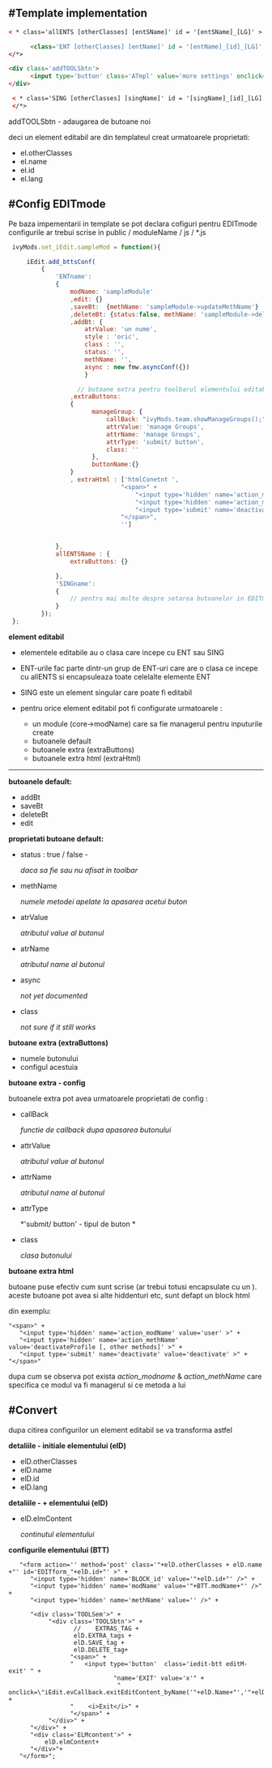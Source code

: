 #Template implementation
------------------------------

```html
< * class='allENTS [otherClasses] [entSName]' id = '[entSName]_[LG]' >

      <class='ENT [otherClasses] [entName]' id = '[entName]_[id]_[LG]' >
</*>

<div class='addTOOLSbtn'>
      <input type='button' class='ATmpl' value='more settings' onclick='fmw.toggle(\"form[id^=EDITform] .admin-extras\"); return false;' />
</div>

 < * class='SING [otherClasses] [singName]' id = '[singName]_[id]_[LG]' >
 </*>
```

addTOOLSbtn -  adaugarea de butoane noi

deci un element editabil are din templateul creat urmatoarele proprietati:

+ el.otherClasses
+ el.name
+ el.id
+ el.lang



#Config EDITmode
 -------------------------------

 Pe baza impementarii in template se pot declara cofiguri pentru EDITmode
 configurile ar trebui scrise in public / moduleName / js / *.js


```javaScript
 ivyMods.set_iEdit.sampleMod = function(){

     iEdit.add_bttsConf(
         {
             'ENTname':
             {
                 modName: 'sampleModule'
                 ,edit: {}
                 ,saveBt:  {methName: 'sampleModule->updateMethName'}
                 ,deleteBt: {status:false, methName: 'sampleModule->deleteMethName'}
                 ,addBt: {
                     atrValue: 'un nume',
                     style : 'oric',
                     class : '',
                     status: '',
                     methName: '',
                     async : new fmw.asyncConf({})
                     }

                   // butoane extra pentru toolbarul elementului editabil
                 ,extraButtons:
                 {
                       manageGroup: {
                           callBack: "ivyMods.team.showManageGroups();",
                           attrValue: 'manage Groups',
                           attrName: 'manage Groups',
                           attrType: 'submit/ button',
                           class: ''
                       },
                       buttonName:{}
                 }
                 , extraHtml : ['htmlConetnt ',
                               "<span>" +
                                   "<input type='hidden' name='action_modName' value='user' >" +
                                   "<input type='hidden' name='action_methName' value='deactivateProfile [, other methods]' >" +
                                   "<input type='submit' name='deactivate' value='deactivate' >" +
                               "</span>",
                               '']


             },
             allENTSName : {
                 extraButtons: {}

             },
             'SINGname':
             {
                 // pentru mai multe despre setarea butoanelor in EDITmode see EDITmode.js -> var bttConf
             }
         });
 };
```
**element editabil**

+ elementele editabile au o clasa care incepe cu  ENT sau SING
+ ENT-urile fac parte dintr-un grup de ENT-uri care are o clasa ce incepe cu allENTS
si encapsuleaza toate celelalte elemente ENT
+ SING este un element singular care poate fi editabil
+ pentru orice element editabil pot fi configurate urmatoarele :

    + un module (core->modName) care sa fie managerul pentru inputurile create
    + butoanele default
    + butoanele extra (extraButtons)
    + butoanele extra html (extraHtml)

------------------------

**butoanele default:**

+ addBt
+ saveBt
+ deleteBt
+ edit

**proprietati butoane default:**

+ status : true / false -

    *daca sa fie sau nu afisat in toolbar*
+ methName

    *numele metodei apelate la apasarea acetui buton*
+ atrValue

    *atributul value al butonul*
+ atrName

    *atributul name al butonul*
+ async

    *not yet documented*
+ class

    *not sure if it still works*


**butoane extra (extraButtons)**

+ numele butonului
+ configul acestuia

**butoane extra - config**

butoanele extra pot avea urmatoarele proprietati de config :

+ callBack

    *functie de callback dupa apasarea butonului*
+ attrValue

    *atributul value al butonul*
+ attrName

    *atributul name al butonul*
+ attrType

    *'submit/ button' - tipul de buton *
+ class

    *clasa butonului*



**butoane extra html**

butoane puse efectiv cum sunt scrise (ar trebui totusi encapsulate cu un <span>).
aceste butoane pot avea si alte hiddenturi etc, sunt defapt un block html

din exemplu:

```
"<span>" +
   "<input type='hidden' name='action_modName' value='user' >" +
   "<input type='hidden' name='action_methName' value='deactivateProfile [, other methods]' >" +
   "<input type='submit' name='deactivate' value='deactivate' >" +
"</span>"
```

dupa cum se observa pot exista *action_modname* & *action_methName* care specifica
ce modul va fi managerul si ce metoda a lui



#Convert
------------------------------------------------------


dupa citirea configurilor un element editabil se va transforma astfel

**detaliile - initiale elementului (elD)**

+ elD.otherClasses
+ elD.name
+ elD.id
+ elD.lang

**detaliile - + elementului (elD)**

+ elD.elmContent

    *continutul elementului*


**configurile elementului (BTT)**


```
   "<form action='' method='post' class='"+elD.otherClasses + elD.name +"' id='EDITform_"+elD.id+"' >" +
      "<input type='hidden' name='BLOCK_id' value='"+elD.id+"' />" +
      "<input type='hidden' name='modName' value='"+BTT.modName+"' />" +
      "<input type='hidden' name='methName' value='' />" +

      "<div class='TOOLSem'>" +
           "<div class='TOOLSbtn'>" +
                  //    EXTRAS_TAG +
                  elD.EXTRA_tags +
                  elD.SAVE_tag +
                  elD.DELETE_tag+
                 "<span>" +
                 "   <input type='button'  class='iedit-btt editM-exit' " +
                             "name='EXIT' value='x'" +
                              " onclick=\"iEdit.evCallback.exitEditContent_byName('"+elD.Name+"','"+elD.id+"')\">" +
                 "    <i>Exit</i>" +
                 "</span>" +
           "</div>" +
      "</div>" +
      "<div class='ELMcontent'>" +
          elD.elmContent+
      "</div>"+
   "</form>";
```

